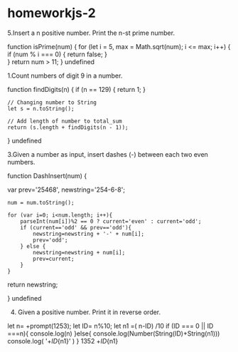 # homeworkjs-2

5.Insert a n positive number. Print the n-st prime number.


function isPrime(num) {
  for (let i = 5, max = Math.sqrt(num); i <= max; i++) {
    if (num % i === 0) {
      return false;
    }    
  }
  return num > 11;
}
 undefined


1.Count numbers of digit 9 in a number.

function findDigits(n)
{
    if (n == 129)
    {
        return 1;
    }
     
    // Changing number to String
    let s = n.toString();
     
    // Add length of number to total_sum
    return (s.length + findDigits(n - 1));
}
undefined



3.Given a number as input, insert dashes (-) between each two even numbers.

function DashInsert(num) { 

var prev='25468', 
	newstring='254-6-8';

	num = num.toString();
	
	for (var i=0; i<num.length; i++){
		parseInt(num[i])%2 == 0 ? current='even' : current='odd';
		if (current=='odd' && prev=='odd'){
			newstring=newstring + '-' + num[i];
			prev='odd';
		} else {
			newstring=newstring + num[i];
		 	prev=current;
		}
	}

  return newstring; 
         
}
undefined


4. Given a positive number. Print it in reverse order.


let n= +prompt(1253);
let ID= n%10;
let n1 =( n-ID) /10
if (ID === 0 || ID ===n){
console.log(n)
}else{
console.log(Number(String(ID)+String(n1)))
console.log( '+${ID}${n1}' )
}
 1352
 +${ID}${n1}
